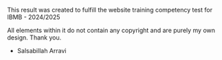 This result was created to fulfill the 
website training competency test for IBMB - 2024/2025

All elements within it do not contain any copyright 
and are purely my own design. Thank you.

- Salsabillah Arravi 